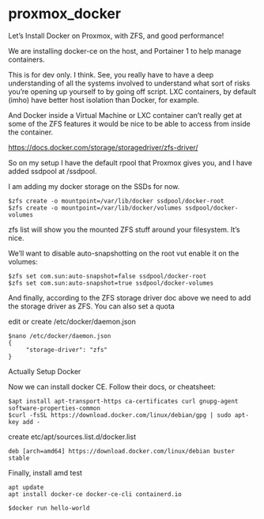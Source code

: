 # proxmox_docker
Let’s Install Docker on Proxmox, with ZFS, and good performance!

We are installing docker-ce on the host, and Portainer 1 to help manage containers.

This is for dev only. I think. See, you really have to have a deep understanding of all the systems involved to understand what sort of risks you’re opening up yourself to by going off script. LXC containers, by default (imho) have better host isolation than Docker, for example.

And Docker inside a Virtual Machine or LXC container can’t really get at some of the ZFS features it would be nice to be able to access from inside the container.

https://docs.docker.com/storage/storagedriver/zfs-driver/

So on my setup I have the default rpool that Proxmox gives you, and I have added ssdpool at /ssdpool.

I am adding my docker storage on the SSDs for now.

    $zfs create -o mountpoint=/var/lib/docker ssdpool/docker-root
    $zfs create -o mountpoint=/var/lib/docker/volumes ssdpool/docker-volumes 

zfs list will show you the mounted ZFS stuff around your filesystem. It’s nice.

We’ll want to disable auto-snapshotting on the root vut enable it on the volumes:

    $zfs set com.sun:auto-snapshot=false ssdpool/docker-root 
    $zfs set com.sun:auto-snapshot=true ssdpool/docker-volumes

And finally, according to the ZFS storage driver doc above we need to add the storage driver as ZFS. You can also set a quota

edit or create /etc/docker/daemon.json

    $nano /etc/docker/daemon.json
    {   
         "storage-driver": "zfs"
    } 

Actually Setup Docker

Now we can install docker CE. Follow their docs, or cheatsheet:

    $apt install apt-transport-https ca-certificates curl gnupg-agent software-properties-common
    $curl -fsSL https://download.docker.com/linux/debian/gpg | sudo apt-key add -

create etc/apt/sources.list.d/docker.list

    deb [arch=amd64] https://download.docker.com/linux/debian buster stable

Finally, install amd test

    apt update
    apt install docker-ce docker-ce-cli containerd.io

    $docker run hello-world 
